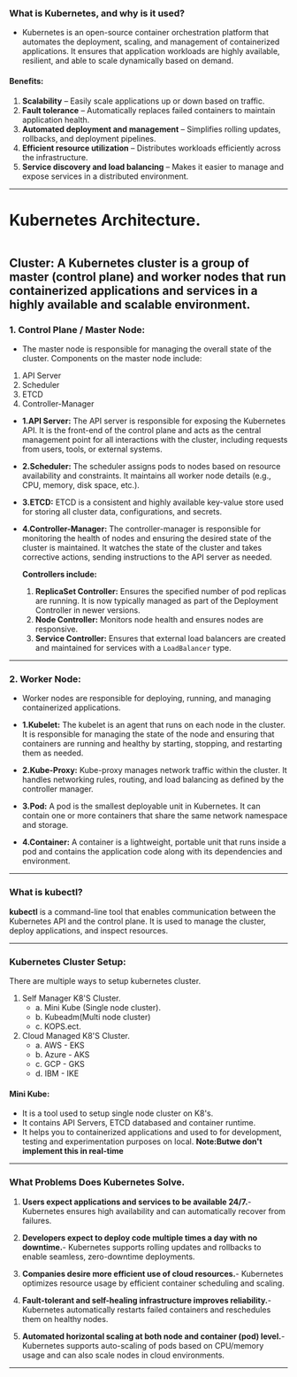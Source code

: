 
### What is Kubernetes, and why is it used?
- Kubernetes is an open-source container orchestration platform that automates the deployment, scaling, and management of containerized applications. It ensures that application workloads are highly available, resilient, and able to scale dynamically based on demand.

#### Benefits:
1. **Scalability** – Easily scale applications up or down based on traffic.
2. **Fault tolerance** – Automatically replaces failed containers to maintain application health.
3. **Automated deployment and management** – Simplifies rolling updates, rollbacks, and deployment pipelines.
4. **Efficient resource utilization** – Distributes workloads efficiently across the infrastructure.
5. **Service discovery and load balancing** – Makes it easier to manage and expose services in a distributed environment.

---
# Kubernetes Architecture.
<img>

**Cluster:**
A Kubernetes cluster is a group of **master (control plane)** and **worker nodes** that run containerized applications and services in a highly available and scalable environment.
---
### 1. **Control Plane / Master Node:**
- The master node is responsible for managing the overall state of the cluster.
Components on the master node include:
1. API Server
2. Scheduler
3. ETCD
4. Controller-Manager

* **1.API Server:**
  The API server is responsible for exposing the Kubernetes API. It is the front-end of the control plane and acts as the central management point for all interactions with the cluster, including requests from users, tools, or external systems.

* **2.Scheduler:**
  The scheduler assigns pods to nodes based on resource availability and constraints. It maintains all worker node details (e.g., CPU, memory, disk space, etc.).

* **3.ETCD:**
  ETCD is a consistent and highly available key-value store used for storing all cluster data, configurations, and secrets.

* **4.Controller-Manager:**
  The controller-manager is responsible for monitoring the health of nodes and ensuring the desired state of the cluster is maintained. It watches the state of the cluster and takes corrective actions, sending instructions to the API server as needed.

  **Controllers include:**

  1. **ReplicaSet Controller:** Ensures the specified number of pod replicas are running. It is now typically managed as part of the Deployment Controller in newer versions.
  2. **Node Controller:** Monitors node health and ensures nodes are responsive.
  3. **Service Controller:** Ensures that external load balancers are created and maintained for services with a `LoadBalancer` type.

---

### 2. **Worker Node:**
- Worker nodes are responsible for deploying, running, and managing containerized applications.
* **1.Kubelet:**
  The kubelet is an agent that runs on each node in the cluster. It is responsible for managing the state of the node and ensuring that containers are running and healthy by starting, stopping, and restarting them as needed.

* **2.Kube-Proxy:**
  Kube-proxy manages network traffic within the cluster. It handles networking rules, routing, and load balancing as defined by the controller manager.

* **3.Pod:**
  A pod is the smallest deployable unit in Kubernetes. It can contain one or more containers that share the same network namespace and storage.

* **4.Container:**
  A container is a lightweight, portable unit that runs inside a pod and contains the application code along with its dependencies and environment.

---
### **What is kubectl?**

**kubectl** is a command-line tool that enables communication between the Kubernetes API and the control plane. It is used to manage the cluster, deploy applications, and inspect resources.

---

### Kubernetes Cluster Setup:
There are multiple ways to setup kubernetes cluster.
1. Self Manager K8'S Cluster.
   - a. Mini Kube (Single node cluster).
   - b. Kubeadm(Multi node cluster)
   - c. KOPS.ect.
2. Cloud Managed K8'S Cluster.
   - a. AWS - EKS
   - b. Azure - AKS
   - c. GCP - GKS
   - d. IBM - IKE
   
#### Mini Kube:
- It is a tool used to setup single node cluster on K8's.
- It contains API Servers, ETCD databased and container runtime.
- It helps you to containerized applications and used to for development, testing and experimentation purposes on local. 
**Note:Butwe don't implement this in real-time**

---
### What Problems Does Kubernetes Solve.

1. **Users expect applications and services to be available 24/7.**- Kubernetes ensures high availability and can automatically recover from failures.

2. **Developers expect to deploy code multiple times a day with no downtime.**- Kubernetes supports rolling updates and rollbacks to enable seamless, zero-downtime deployments.

3. **Companies desire more efficient use of cloud resources.**- Kubernetes optimizes resource usage by efficient container scheduling and scaling.

4. **Fault-tolerant and self-healing infrastructure improves reliability.**- Kubernetes automatically restarts failed containers and reschedules them on healthy nodes.

5. **Automated horizontal scaling at both node and container (pod) level.**- Kubernetes supports auto-scaling of pods based on CPU/memory usage and can also scale nodes in cloud environments.

---






